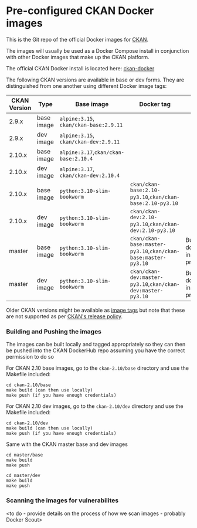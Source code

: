# Pre-configured CKAN Docker images

This is the Git repo of the official Docker images for [CKAN](https://github.com/ckan/ckan/).

The images will usually be used as a Docker Compose install in conjunction with other Docker images that make up the CKAN platform. 

The official CKAN Docker install is located here: [ckan-docker](https://github.com/ckan/ckan-docker)

The following CKAN versions are available in base or dev forms. They are distinguished from one another using different Docker image tags:

| CKAN Version | Type |  Base image | Docker tag | Notes |
| --- | --- | --- | --- | --- |
| 2.9.x  | base image | `alpine:3.15`, `ckan/ckan-base:2.9.11` |  |
| 2.9.x  | dev image  | `alpine:3.15`, `ckan/ckan-dev:2.9.11` |  |
| 2.10.x | base image | `alpine:3.17`,`ckan/ckan-base:2.10.4` |  |
| 2.10.x | dev image  | `alpine:3.17`, `ckan/ckan-dev:2.10.4` |  |
| 2.10.x | base image |  `python:3.10-slim-bookworm` | `ckan/ckan-base:2.10-py3.10`,`ckan/ckan-base:2.10-py3.10`  |  |
| 2.10.x | dev image |  `python:3.10-slim-bookworm` | `ckan/ckan-dev:2.10-py3.10`,`ckan/ckan-dev:2.10-py3.10`  |  |
| master | base image |  `python:3.10-slim-bookworm` | `ckan/ckan-base:master-py3.10`,`ckan/ckan-base:master-py3.10`  | Built daily, do not use in production |
| master | dev image |  `python:3.10-slim-bookworm` | `ckan/ckan-dev:master-py3.10`,`ckan/ckan-dev:master-py3.10`  | Built daily, do not use in production |


Older CKAN versions might be available as [image tags](https://hub.docker.com/r/ckan/ckan-base/tags) but note that these are not supported as per [CKAN's release policy](https://docs.ckan.org/en/latest/maintaining/releases.html#supported-versions).


### Building and Pushing the images

The images can be built locally and tagged appropriately so they can then be pushed into the CKAN DockerHub repo
assuming you have the correct permission to do so

For CKAN 2.10 base images, go to the `ckan-2.10/base` directory and use the Makefile included:


    cd ckan-2.10/base
    make build (can then use locally)
    make push (if you have enough credentials)


For CKAN 2.10 dev images, go to the `ckan-2.10/dev` directory and use the Makefile included:


    cd ckan-2.10/dev
    make build (can then use locally)
    make push (if you have enough credentials)


Same with the CKAN master base and dev images 

    cd master/base
    make build
    make push

    cd master/dev
    make build
    make push

### Scanning the images for vulnerabilites

<to do - provide details on the process of how we scan images - probably Docker Scout>
